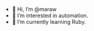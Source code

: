 - 👋 Hi, I’m @maraw
- 👀 I’m interested in automation. 
- 🌱 I’m currently learning Ruby. 

<!---
maraw/maraw is a ✨ special ✨ repository because its `README.md` (this file) appears on your GitHub profile.
You can click the Preview link to take a look at your changes.
--->
